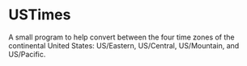 USTimes
=======

A small program to help convert between the four time zones of the continental United States: US/Eastern, US/Central, US/Mountain, and US/Pacific.
